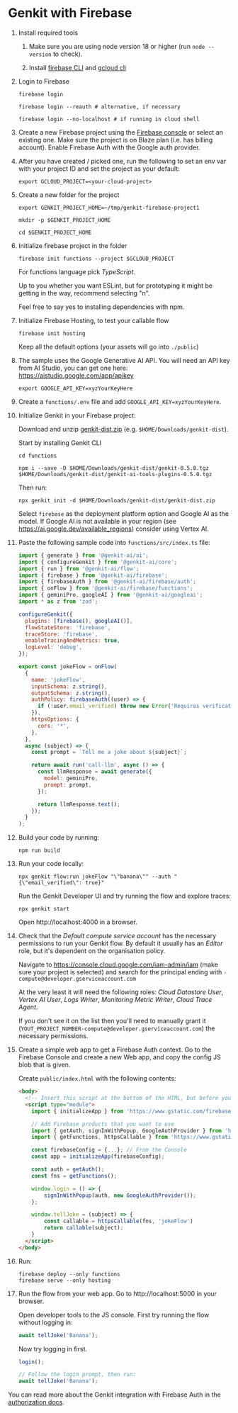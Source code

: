 # Genkit with Firebase

1.  Install required tools

    1.  Make sure you are using node version 18 or higher (run `node --version`
        to check).

    1.  Install [firebase CLI](https://firebase.google.com/docs/cli) and
        [gcloud cli](https://cloud.google.com/sdk/docs/install)

1.  Login to Firebase

    ```posix-terminal
    firebase login

    firebase login --reauth # alternative, if necessary

    firebase login --no-localhost # if running in cloud shell
    ```

1.  Create a new Firebase project using the [Firebase
    console](https://console.firebase.google.com/) or select an existing one.
    Make sure the project is on Blaze plan (i.e. has billing account). Enable
    Firebase Auth with the Google auth provider.

1.  After you have created / picked one, run the following to set an env var
    with your project ID and set the project as your default:

    ```posix-terminal
    export GCLOUD_PROJECT=<your-cloud-project>
    ```

1.  Create a new folder for the project

    ```posix-terminal
    export GENKIT_PROJECT_HOME=~/tmp/genkit-firebase-project1

    mkdir -p $GENKIT_PROJECT_HOME

    cd $GENKIT_PROJECT_HOME
    ```

1.  Initialize firebase project in the folder

    ```posix-terminal
    firebase init functions --project $GCLOUD_PROJECT
    ```

    For functions language pick _TypeScript_.

    Up to you whether you want ESLint, but for prototyping it might be getting
    in the way, recommend selecting "n".

    Feel free to say yes to installing dependencies with npm.

1.  Initialize Firebase Hosting, to test your callable flow

    ```posix-terminal
    firebase init hosting
    ```

    Keep all the default options (your assets will go into `./public`)

1.  The sample uses the Google Generative AI API. You will need an API key from
    AI Studio, you can get one here: https://aistudio.google.com/app/apikey

    ```posix-terminal
    export GOOGLE_API_KEY=xyzYourKeyHere
    ```

1.  Create a `functions/.env` file and add `GOOGLE_API_KEY=xyzYourKeyHere`.

1.  Initialize Genkit in your Firebase project:

    Download and unzip [genkit-dist.zip](https://bit.ly/genkit-dist) (e.g. `$HOME/Downloads/genkit-dist`).

    Start by installing Genkit CLI

    ```posix-terminal
    cd functions

    npm i --save -D $HOME/Downloads/genkit-dist/genkit-0.5.0.tgz $HOME/Downloads/genkit-dist/genkit-ai-tools-plugins-0.5.0.tgz
    ```

    Then run:

    ```posix-terminal
    npx genkit init -d $HOME/Downloads/genkit-dist/genkit-dist.zip
    ```

    Select `firebase` as the deployment platform option and Google AI as the model. If Google AI is not available in your region (see https://ai.google.dev/available_regions) consider using Vertex AI.

1.  Paste the following sample code into `functions/src/index.ts` file:

    ```javascript
    import { generate } from '@genkit-ai/ai';
    import { configureGenkit } from '@genkit-ai/core';
    import { run } from '@genkit-ai/flow';
    import { firebase } from '@genkit-ai/firebase';
    import { firebaseAuth } from '@genkit-ai/firebase/auth';
    import { onFlow } from '@genkit-ai/firebase/functions';
    import { geminiPro, googleAI } from '@genkit-ai/googleai';
    import * as z from 'zod';

    configureGenkit({
      plugins: [firebase(), googleAI()],
      flowStateStore: 'firebase',
      traceStore: 'firebase',
      enableTracingAndMetrics: true,
      logLevel: 'debug',
    });

    export const jokeFlow = onFlow(
      {
        name: 'jokeFlow',
        inputSchema: z.string(),
        outputSchema: z.string(),
        authPolicy: firebaseAuth((user) => {
          if (!user.email_verified) throw new Error('Requires verification!');
        }),
        httpsOptions: {
          cors: '*',
        },
      },
      async (subject) => {
        const prompt = `Tell me a joke about ${subject}`;

        return await run('call-llm', async () => {
          const llmResponse = await generate({
            model: geminiPro,
            prompt: prompt,
          });

          return llmResponse.text();
        });
      }
    );
    ```

1.  Build your code by running:

    ```posix-terminal
    npm run build
    ```

1.  Run your code locally:

    ```posix-terminal
    npx genkit flow:run jokeFlow "\"banana\"" --auth "{\"email_verified\": true}"
    ```

    Run the Genkit Developer UI and try running the flow and explore traces:

    ```posix-terminal
    npx genkit start
    ```

    Open http://localhost:4000 in a browser.

1.  Check that the _Default compute service account_ has the necessary
    permissions to run your Genkit flow. By default it usually has an _Editor_
    role, but it's dependent on the organisation policy.

    Navigate to https://console.cloud.google.com/iam-admin/iam (make sure your
    project is selected) and search for the principal ending with
    `-compute@developer.gserviceaccount.com`

    At the very least it will need the following roles: _Cloud Datastore User_,
    _Vertex AI User_, _Logs Writer_, _Monitoring Metric Writer_, _Cloud Trace
    Agent_.

    If you don't see it on the list then you'll need to manually grant it
    (`YOUT_PROJECT_NUMBER-compute@developer.gserviceaccount.com`) the necessary
    permissions.

1.  Create a simple web app to get a Firebase Auth context. Go to the Firebase
    Console and create a new Web app, and copy the config JS blob that is given.

    Create `public/index.html` with the following contents:

    ```html
    <body>
      <!-- Insert this script at the bottom of the HTML, but before you use any Firebase services -->
      <script type="module">
        import { initializeApp } from 'https://www.gstatic.com/firebasejs/10.9.0/firebase-app.js'

        // Add Firebase products that you want to use
        import { getAuth, signInWithPopup, GoogleAuthProvider } from 'https://www.gstatic.com/firebasejs/10.9.0/firebase-auth.js'
        import { getFunctions, httpsCallable } from 'https://www.gstatic.com/firebasejs/10.9.0/firebase-functions.js'

        const firebaseConfig = {...}; // From the Console
        const app = initializeApp(firebaseConfig);

        const auth = getAuth();
        const fns = getFunctions();

        window.login = () => {
            signInWithPopup(auth, new GoogleAuthProvider());
        };

        window.tellJoke = (subject) => {
            const callable = httpsCallable(fns, 'jokeFlow')
            return callable(subject);
        }
      </script>
    </body>
    ```

1.  Run:

    ```posix-terminal
    firebase deploy --only functions
    firebase serve --only hosting
    ```

1.  Run the flow from your web app. Go to http://localhost:5000 in your browser.

    Open developer tools to the JS console. First try running the flow without
    logging in:

    ```js
    await tellJoke('Banana');
    ```

    Now try logging in first.

    ```js
    login();

    // Follow the login prompt, then run:
    await tellJoke('Banana');
    ```

You can read more about the Genkit integration with Firebase Auth in the
[authorization docs](/genkit/auth).
